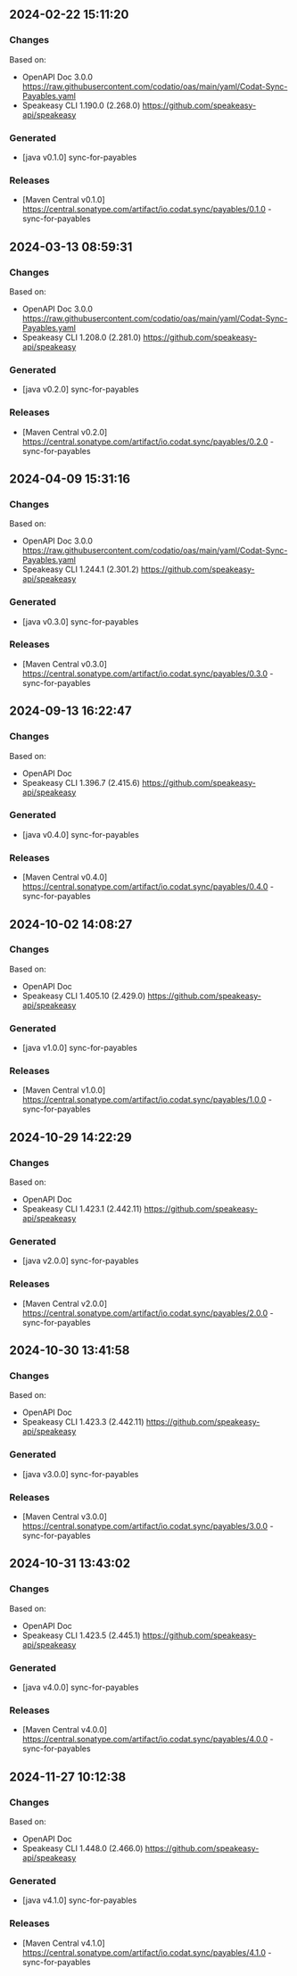 

## 2024-02-22 15:11:20
### Changes
Based on:
- OpenAPI Doc 3.0.0 https://raw.githubusercontent.com/codatio/oas/main/yaml/Codat-Sync-Payables.yaml
- Speakeasy CLI 1.190.0 (2.268.0) https://github.com/speakeasy-api/speakeasy
### Generated
- [java v0.1.0] sync-for-payables
### Releases
- [Maven Central v0.1.0] https://central.sonatype.com/artifact/io.codat.sync/payables/0.1.0 - sync-for-payables

## 2024-03-13 08:59:31
### Changes
Based on:
- OpenAPI Doc 3.0.0 https://raw.githubusercontent.com/codatio/oas/main/yaml/Codat-Sync-Payables.yaml
- Speakeasy CLI 1.208.0 (2.281.0) https://github.com/speakeasy-api/speakeasy
### Generated
- [java v0.2.0] sync-for-payables
### Releases
- [Maven Central v0.2.0] https://central.sonatype.com/artifact/io.codat.sync/payables/0.2.0 - sync-for-payables

## 2024-04-09 15:31:16
### Changes
Based on:
- OpenAPI Doc 3.0.0 https://raw.githubusercontent.com/codatio/oas/main/yaml/Codat-Sync-Payables.yaml
- Speakeasy CLI 1.244.1 (2.301.2) https://github.com/speakeasy-api/speakeasy
### Generated
- [java v0.3.0] sync-for-payables
### Releases
- [Maven Central v0.3.0] https://central.sonatype.com/artifact/io.codat.sync/payables/0.3.0 - sync-for-payables

## 2024-09-13 16:22:47
### Changes
Based on:
- OpenAPI Doc  
- Speakeasy CLI 1.396.7 (2.415.6) https://github.com/speakeasy-api/speakeasy
### Generated
- [java v0.4.0] sync-for-payables
### Releases
- [Maven Central v0.4.0] https://central.sonatype.com/artifact/io.codat.sync/payables/0.4.0 - sync-for-payables

## 2024-10-02 14:08:27
### Changes
Based on:
- OpenAPI Doc  
- Speakeasy CLI 1.405.10 (2.429.0) https://github.com/speakeasy-api/speakeasy
### Generated
- [java v1.0.0] sync-for-payables
### Releases
- [Maven Central v1.0.0] https://central.sonatype.com/artifact/io.codat.sync/payables/1.0.0 - sync-for-payables

## 2024-10-29 14:22:29
### Changes
Based on:
- OpenAPI Doc  
- Speakeasy CLI 1.423.1 (2.442.11) https://github.com/speakeasy-api/speakeasy
### Generated
- [java v2.0.0] sync-for-payables
### Releases
- [Maven Central v2.0.0] https://central.sonatype.com/artifact/io.codat.sync/payables/2.0.0 - sync-for-payables

## 2024-10-30 13:41:58
### Changes
Based on:
- OpenAPI Doc  
- Speakeasy CLI 1.423.3 (2.442.11) https://github.com/speakeasy-api/speakeasy
### Generated
- [java v3.0.0] sync-for-payables
### Releases
- [Maven Central v3.0.0] https://central.sonatype.com/artifact/io.codat.sync/payables/3.0.0 - sync-for-payables

## 2024-10-31 13:43:02
### Changes
Based on:
- OpenAPI Doc  
- Speakeasy CLI 1.423.5 (2.445.1) https://github.com/speakeasy-api/speakeasy
### Generated
- [java v4.0.0] sync-for-payables
### Releases
- [Maven Central v4.0.0] https://central.sonatype.com/artifact/io.codat.sync/payables/4.0.0 - sync-for-payables

## 2024-11-27 10:12:38
### Changes
Based on:
- OpenAPI Doc  
- Speakeasy CLI 1.448.0 (2.466.0) https://github.com/speakeasy-api/speakeasy
### Generated
- [java v4.1.0] sync-for-payables
### Releases
- [Maven Central v4.1.0] https://central.sonatype.com/artifact/io.codat.sync/payables/4.1.0 - sync-for-payables